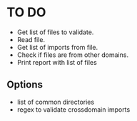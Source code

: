 # TO DO

* Get list of files to validate.
* Read file.
* Get list of imports from file.
* Check if files are from other domains.
* Print report with list of files

## Options

* list of common directories
* regex to validate crossdomain imports